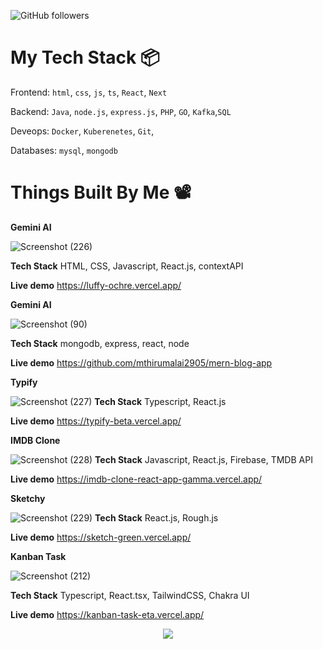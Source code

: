 ![GitHub followers](https://img.shields.io/github/followers/mthirumalai2905?style=social)





# My Tech Stack 📦
Frontend: `html`, `css`, `js`, `ts`, `React`, `Next`

Backend: `Java`, `node.js`, `express.js`, `PHP`, `GO`, `Kafka`,`SQL`

Deveops: `Docker`, `Kuberenetes`, `Git`,

Databases: `mysql`, `mongodb` 





# Things Built By Me 📽️
**Gemini AI**

![Screenshot (226)](https://github.com/mthirumalai2905/Sketching-app-using-reactjs-roughjs/assets/98790479/309f0926-1875-4fdd-af9e-e0dec31888ab)

**Tech Stack** 
HTML, CSS, Javascript, React.js, contextAPI

__Live demo__ https://luffy-ochre.vercel.app/

**Gemini AI**

![Screenshot (90)](https://github.com/mthirumalai2905/mthirumalai2905/assets/98790479/96290764-0c6c-410d-ba32-c64025042de1)

**Tech Stack** 
mongodb, express, react, node

__Live demo__ https://github.com/mthirumalai2905/mern-blog-app



**Typify**

![Screenshot (227)](https://github.com/mthirumalai2905/Sketching-app-using-reactjs-roughjs/assets/98790479/90fff266-5b59-411b-8936-ecdaeaad4c2a)
**Tech Stack** 
Typescript, React.js

__Live demo__ https://typify-beta.vercel.app/

**IMDB Clone**

![Screenshot (228)](https://github.com/mthirumalai2905/Sketching-app-using-reactjs-roughjs/assets/98790479/15c83d39-b53d-42a0-a85d-2ed84a66e053)
**Tech Stack** 
Javascript, React.js, Firebase, TMDB API

__Live demo__ https://imdb-clone-react-app-gamma.vercel.app/

**Sketchy**

![Screenshot (229)](https://github.com/mthirumalai2905/Sketching-app-using-reactjs-roughjs/assets/98790479/c26de452-5675-4174-ad85-21eb25f018c5)
**Tech Stack** 
React.js, Rough.js

__Live demo__ https://sketch-green.vercel.app/

**Kanban Task**

![Screenshot (212)](https://github.com/mthirumalai2905/mthirumalai2905/assets/98790479/b72e4d65-3817-4352-8610-0eda555732a7)

**Tech Stack** 
Typescript, React.tsx, TailwindCSS, Chakra UI

__Live demo__ https://kanban-task-eta.vercel.app/


<div align="center">
  <img src="https://github-readme-stats.vercel.app/api/top-langs/?username=mthirumalai2905&theme=tokyonight" />
</div>


